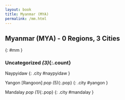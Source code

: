 ```yaml
---
layout: book
title: Myanmar (MYA)
permalink: /mm.html
---
```


## Myanmar (MYA) - 0 Regions, 3 Cities
{: #mm }





### Uncategorized _(3)_{:.count}


Naypyidaw  {: .city #naypyidaw } <br>

Yangon [Rangoon]  _pop (5)_{:.pop} {: .city #yangon } <br>

Mandalay  _pop (1)_{:.pop} {: .city #mandalay } <br>


 
